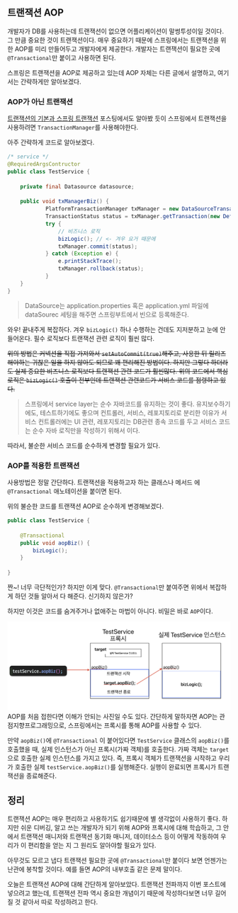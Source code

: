 ## 트랜잭션 AOP
개발자가 DB를 사용하는데 트랜잭션이 없으면 어플리케이션이 말썽투성이일 것이다. 그 만큼 중요한 것이 트랜잭션이다.
매우 중요하기 때문에 스프링에서는 트랜잭션을 위한 AOP를 미리 만들어두고 개발자에게 제공한다. 개발자는 트랜잭션이 필요한 곳에 `@Transactional`만 붙이고 사용하면 된다.

스프링은 트랜잭션을 AOP로 제공하고 있는데 AOP 자체는 다른 글에서 설명하고, 여기서는 간략하게만 알아보겠다.

### AOP가 아닌 트랜잭션
[트랜잭션의 기본과 스프링 트랜잭션](https://nimoh.tistory.com/21) 포스팅에서도 알아봤 듯이 스프링에서 트랜잭션을 사용하려면 `TransactionManager`를 사용해야한다.

아주 간략하게 코드로 알아보겠다.

```java
/* service */
@RequiredArgsContructor
public class TestService {

    private final Datasource datasource;

    public void txManagerBiz() {
            PlatformTransactionManager txManager = new DataSourceTransactionManager(dataSource);
            TransactionStatus status = txManager.getTransaction(new DefaultTransactionDefinition());;
            try {
                // 비즈니스 로직
                bizLogic(); // <- 겨우 요거 때문에
                txManager.commit(status);
            } catch (Exception e) {
                e.printStackTrace();
                txManager.rollback(status);
            }
    }
}
```

> DataSource는 application.properties 혹은 application.yml 파일에 dataSourec 세팅을 해주면 스프링부트에서 빈으로 등록해준다.

와우! 끝내주게 복잡하다. 겨우 `bizLogic()` 하나 수행하는 건데도 지저분하고 눈에 안들어온다. 필수 로직보다 트랜잭션 관련 로직이 훨씬 많다.

~~위의 방법은 커넥션을 직접 가져와서 `setAutoCommit(true)`해주고, 사용한 뒤 릴리즈해야하는 귀찮은 일을 하지 않아도 되므로 꽤 편리해진 방법이다. 하지만 그렇다 하더라도 실제 중요한 비즈니스 로직보다 트랜잭션 관련 코드가 훨씬많다. 위의 코드에서 핵심 로직은 `bizLogic()` 호출이 전부인데 트랜잭션 관련코드가 서비스 코드를 점령하고 있다.~~

> 스프링에서 service layer는 순수 자바코드를 유지하는 것이 좋다. 유지보수하기에도, 테스트하기에도 좋으며 컨트롤러, 서비스, 레포지토리로 분리한 이유가 서비스 컨트롤러에는 UI 관련, 레포지토리는 DB관련 종속 코드를 두고 서비스 코드는 순수 자바 로직만을 작성하기 위해서 이다.

따라서, 불순한 서비스 코드를 순수하게 변경할 필요가 있다.

### AOP를 적용한 트랜잭션
사용방법은 정말 간단하다. 트랜잭션을 적용하고자 하는 클래스나 메서드 에 `@Transactional` 애노테이션을 붙이면 된다.

위의 불순한 코드를 트랜잭션 AOP로 순수하게 변경해보겠다.

```java
public class TestService {

    @Transactional
    public void aopBiz() {
        bizLogic();
    }

}
```
짠~! 너무 극단적인가? 하지만 이게 맞다. `@Transactional`만 붙여주면 위에서 복잡하게 하던 것들 알아서 다 해준다.
신기하지 않은가?

하지만 이것은 코드를 숨겨주거나 없애주는 마법이 아니다. 비밀은 바로 `AOP`이다.

![image1](./images/image1.jpeg)
AOP를 처음 접한다면 이해가 안되는 사진일 수도 있다.
간단하게 말하자면 AOP는 관점지향프로그래밍으로, 스프링에서는 프록시를 통해 AOP를 사용할 수 있다.

만약 `aopBiz()`에 `@Transactional` 이 붙어있다면 `TestService` 클래스의 `aopBiz()`를 호출했을 때, 실제 인스턴스가 아닌 프록시(가짜 객체)를 호출한다.
가짜 객체는 `target`으로 호출한 실제 인스턴스를 가지고 있다. 즉, 프록시 객체가 트랜잭션을 시작하고 우리가 호출한 실제 `testService.aopBiz()`를 실행해준다. 실행이 완료되면 프록시가 트랜잭션을 종료해준다.

## 정리
트랜잭션 AOP는 매우 편리하고 사용하기도 쉽기때문에 별 생각없이 사용하기 좋다. 하지만 쉬운 디버깅, 알고 쓰는 개발자가 되기 위해 AOP와 프록시에 대해 학습하고, 그 안에서 트랜잭션 매니저와 트랜잭션 동기화 매니저, 데이터소스 등이 어떻게 작동하여 우리가 이 편리함을 얻는 지 그 원리도 알아야할 필요가 있다.

아무것도 모르고 냅다 트랜잭션 필요한 곳에 `@Transactional`만 붙이다 보면 언젠가는 난관에 봉착할 것이다. 예를 들면 AOP의 내부호출 같은 문제 말이다.

오늘은 트랜잭션 AOP에 대해 간단하게 알아보았다. 트랜잭션 전파까지 이번 포스트에 넣으려고 했는데, 트랜잭션 전파 역시 중요한 개념이기 때문에 작성하다보면 너무 길어질 것 같아서 따로 작성하려고 한다.